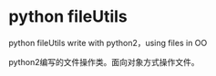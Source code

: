 # python fileUtils
 python fileUtils write with python2，using files in OO
 
 python2编写的文件操作类。面向对象方式操作文件。
